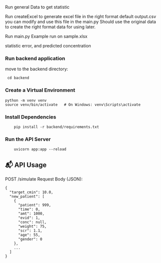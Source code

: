 Run general Data to get statistic 


Run createExcel to generate excel file in the right format
default output.csv you can modify and use this file in the main.py
Should use the original data to create the right format data for using later.

Run main.py
Example run on sample.xlsx 


statistic error, and predicted concentration


### Run backend application
move to the backend directory:
```
 cd backend
```

### Create a Virtual Environment
```
python -m venv venv
source venv/bin/activate   # On Windows: venv\Scripts\activate
```

### Install Dependencies
```
    pip install -r backend/requirements.txt
```

### Run the API Server
```
    uvicorn app:app --reload
```

## 📬 API Usage
POST /simulate
Request Body (JSON):

```
{
  "target_cmin": 10.0,
  "new_patient": [
    {
      "patient": 999,
      "time": 0,
      "amt": 1000,
      "evid": 1,
      "conc": null,
      "weight": 75,
      "scr": 1.1,
      "age": 55,
      "gender": 0
    },
    ...
  ]
}

```